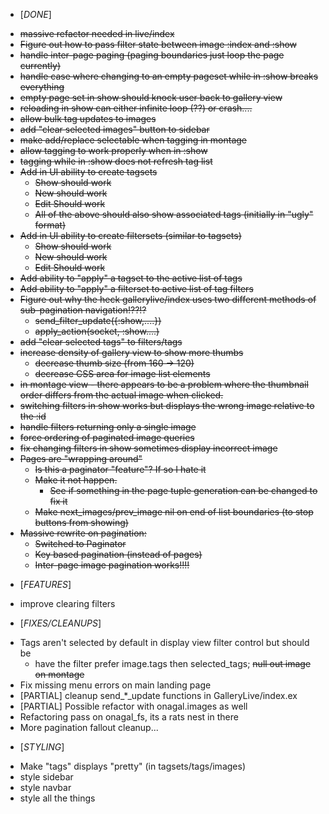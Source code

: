 * [*DONE*]
- ~~massive refactor needed in live/index~~
- ~~Figure out how to pass filter state between image :index and :show~~
- ~~handle inter-page paging (paging boundaries just loop the page currently)~~
- ~~handle case where changing to an empty pageset while in :show breaks everything~~
- ~~empty page set in show should knock user back to gallery view~~
- ~~reloading in show can either infinite loop (??) or crash....~~
- ~~allow bulk tag updates to images~~
- ~~add "clear selected images" button to sidebar~~
- ~~make add/replace selectable when tagging in montage~~
- ~~allow tagging to work properly when in :show~~
- ~~tagging while in :show does not refresh tag list~~
- ~~Add in UI ability to create tagsets~~
  - ~~Show should work~~
  - ~~New should work~~
  - ~~Edit Should work~~
  - ~~All of the above should also show associated tags (initially in "ugly" format)~~
- ~~Add in UI ability to create filtersets (similar to tagsets)~~
  - ~~Show should work~~
  - ~~New should work~~
  - ~~Edit Should work~~
- ~~Add ability to "apply" a tagset to the active list of tags~~
- ~~Add ability to "apply" a filterset to active list of tag filters~~
- ~~Figure out why the heck gallerylive/index uses two different methods of sub-pagination navigation!??!?~~
  - ~~send_filter_update({:show,....})~~
  - ~~apply_action(socket, :show....)~~
- ~~add "clear selected tags" to filters/tags~~
- ~~increase density of gallery view to show more thumbs~~
  - ~~decrease thumb size (from 160 -> 120)~~
  - ~~decrease CSS area for image list elements~~
- ~~in montage view - there appears to be a problem where the thumbnail order differs from the actual image when clicked.~~
- ~~switching filters in show works but displays the wrong image relative to the :id~~
- ~~handle filters returning only a single image~~
- ~~force ordering of paginated image queries~~
- ~~fix changing filters in show sometimes display incorrect image~~
- ~~Pages are "wrapping around"~~
  - ~~Is this a paginator "feature"? If so I hate it~~
  - ~~Make it not happen.~~
    - ~~See if something in the page tuple generation can be changed to fix it~~
  - ~~Make next_images/prev_image nil on end of list boundaries (to stop buttons from showing)~~
- ~~Massive rewrite on pagination:~~
  - ~~Switched to Paginator~~
  - ~~Key based pagination (instead of pages)~~
  - ~~Inter-page image pagination works!!!!~~

* [*FEATURES*]
- improve clearing filters

* [*FIXES/CLEANUPS*]
- Tags aren't selected by default in display view filter control but should be
  - have the filter prefer image.tags then selected_tags; ~~null out image on montage~~
- Fix missing menu errors on main landing page
- [PARTIAL] cleanup send_*_update functions in GalleryLive/index.ex
- [PARTIAL] Possible refactor with onagal.images as well
- Refactoring pass on onagal_fs, its a rats nest in there
- More pagination fallout cleanup...

* [*STYLING*]
- Make "tags" displays "pretty" (in tagsets/tags/images)
- style sidebar
- style navbar
- style all the things
